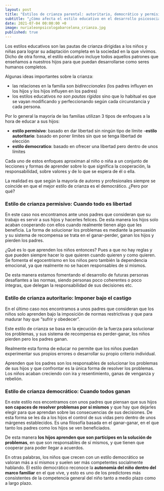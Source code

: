 ```yaml
---
layout: post
title: "Estilos de crianza parental: autoritario, democrático y permisivo"
subtitle: "¿Cómo afecta el estilo educativo en el desarrollo psicosocial de los niños?"
date: 2021-07-04 00:00:00 +0
image: nurialeonpsicologabarcelona_crianza.jpg
published: true
---
```


Los estilos educativos son las pautas de crianza dirigidas a los niños y niñas para lograr su adaptación completa en la sociedad en la que vivimos. Dicho de otra forma, el estilo educativo incluye todos aquellos patrones que enseñamos a nuestros hijos para que puedan desarrollarse como seres humanos completos.


<!-- more -->

Algunas ideas importantes sobre la crianza:
- las relaciones en la familia son *bidireccionales* (los padres influyen en los hijos y los hijos influyen en los padres)
- los estilos educativos *no son pautas rígidas* sino que lo habitual es que se vayan modificando y perfeccionando según cada circunstancia y cada persona.

Por lo general la mayoría de las familias utilizan 3 tipos de enfoques a la hora de educar a sus hijos:

- **estilo permisivo**: basado en dar libertad sin ningún tipo de límite
-**estilo autoritario**: basado en poner límites sin que se tenga libertad de elección
- **estilo democratico**: basado en ofrecer una libertad pero dentro de unos límites

Cada uno de estos enfoques aproximan al niño o niña a un conjunto de lecciones y formas de aprender sobre lo que significa la cooperación, la responsabilidad, sobre valores y de lo que se espera de él o ella. 

La realidad es que según la mayoría de autores y profesionales siempre se coincide en que el mejor estilo de crianza es el democrático. ¿Pero por qué?


### Estilo de crianza permisivo: Cuando todo es libertad

En este caso nos encontramos ante unos padres que consideran que su trabajo es servir a sus hijos y hacerles felices. De esta manera los hijos solo acaban cooperando con ellos cuando realmente tienen algo que les beneficia. La forma de solucionar los problemas es mediante la persuasión y su sistema de recompensa se trata en el ganar-perder, ganan los hijos y pierden los padres.

¿Qué es lo que aprenden los niños entonces? Pues a que no hay reglas y que pueden siempre hacer lo que quieren cuando quieren y como quieren. Se fomenta el egocentrismo en los niños pero también la dependencia emocional, ya que realmente no se hacen responsables de sí mismos. 

De esta manera estamos fomentando el desarrollo de futuras personas desafiantes a las normas, siendo personas poco coherentes o poco íntegras, que delegan la responsabilidad de sus decisiones etc.


### Estilo de crianza autoritario: Imponer bajo el castigo

En el último caso nos encontramos a unos padres que consideran que los niños solo aprenden bajo la imposición de normas restrictivas y que para madurar hay que “sufrir y obedecer”. 

Este estilo de crianza se basa en la ejecución de la fuerza para solucionar los problemas, y sus sistema de recompensa es perder-ganar, los niños pierden pero los padres ganan. 

Realmente esta forma de educar no permite que los niños puedan experimentar sus propios errores o desarrollar su propio criterio individual. 

Aprenden que los padres son los responsables de solucionar los problemas de sus hijos y que confrontar es la única forma de resolver los problemas. Los niños acaban creciendo con ira y resentimiento, ganas de venganza y rebelión. 



### Estilo de crianza democrático: Cuando todos ganan

En este estilo nos encontramos con unos padres que piensan que sus hijos **son capaces de resolver problemas por sí mismos** y que hay que dejarles elegir para que aprendan sobre las consecuencias de sus decisiones. De esta forma se les da a los hijos el control de sus vidas pero dentro de unos márgenes establecidos. Es una filosofía basada en el ganar-ganar, en el que tanto los padres como los hijos se ven beneficiados. 

De esta manera **los hijos aprenden que son partícipes en la solución de problemas**, en que son responsables de sí mismos, y que tienen que cooperar para poder llegar a acuerdos. 

En otras palabras, los niños que crecen con un estilo democrático se valoran más a sí mismos y suelen ser más competentes socialmente hablando. El estilo democrático reconoce la **autonomía del niño dentro del marco familiar** en el que vive, y esto es uno de los predictores más consistentes de la competencia general del niño tanto a medio plazo como a largo plazo.
